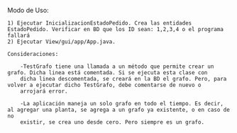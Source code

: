 Modo de Uso:
    
    1) Ejecutar InicializacionEstadoPedido. Crea las entidades EstadoPedido. Verificar en BD que los ID sean: 1,2,3,4 o el programa fallará
    2) Ejecutar View/gui/app/App.java. 
    
    Consideraciones:
    
        -TestGrafo tiene una llamada a un método que permite crear un grafo. Dicha linea está comentada. Si se ejecuta esta clase con 
        dicha linea descomentada, se creará en la BD el grafo. Pero, para volver a ejecutar dicho TestGrafo, debe comentarse de nuevo o 
        arrojará error. 
        
        -La aplicación maneja un solo grafo en todo el tiempo. Es decir, al agregar una planta, se agrega a un grafo ya existente, o en caso de no 
        existir, se crea uno desde cero. Pero siempre es un grafo. 
        
        
        
         
        

    